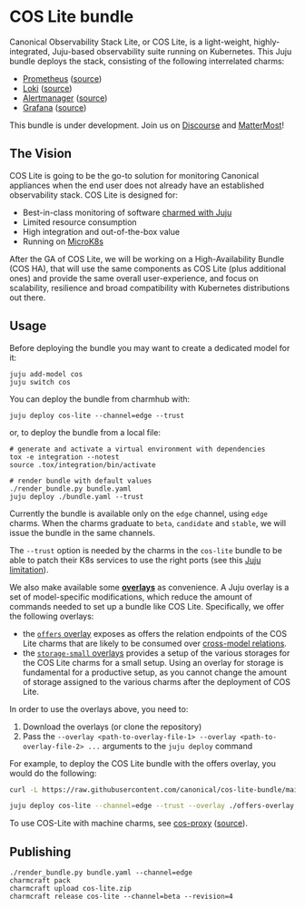 # COS Lite bundle

Canonical Observability Stack Lite, or COS Lite, is a light-weight, highly-integrated, Juju-based observability suite running on Kubernetes. 
This Juju bundle deploys the stack, consisting of the following interrelated charms:

- [Prometheus](https://charmhub.io/prometheus-k8s) ([source](https://github.com/canonical/prometheus-operator))
- [Loki](https://charmhub.io/loki-k8s) ([source](https://github.com/canonical/loki-operator))
- [Alertmanager](https://charmhub.io/alertmanager-k8s) ([source](https://github.com/canonical/alertmanager-operator))
- [Grafana](https://charmhub.io/grafana-k8s) ([source](https://github.com/canonical/grafana-operator))

This bundle is under development.
Join us on [Discourse](https://discourse.charmhub.io/t/canonical-observability-stack/5132) and [MatterMost](https://chat.charmhub.io/charmhub/channels/observability)!

## The Vision

COS Lite is going to be the go-to solution for monitoring Canonical appliances when the end user does not already have an established observability stack.
COS Lite is designed for:

* Best-in-class monitoring of software [charmed with Juju](https://juju.is)
* Limited resource consumption
* High integration and out-of-the-box value
* Running on [MicroK8s](https://microk8s.io/)

After the GA of COS Lite, we will be working on a High-Availability Bundle (COS HA), that will use the same components as COS Lite (plus additional ones) and provide the same overall user-experience, and focus on scalability, resilience and broad compatibility with Kubernetes distributions out there.

## Usage

Before deploying the bundle you may want to create a dedicated model for it:

```shell
juju add-model cos
juju switch cos
```

You can deploy the bundle from charmhub with:

```shell
juju deploy cos-lite --channel=edge --trust
```

or, to deploy the bundle from a local file:

```shell
# generate and activate a virtual environment with dependencies
tox -e integration --notest
source .tox/integration/bin/activate

# render bundle with default values
./render_bundle.py bundle.yaml
juju deploy ./bundle.yaml --trust
```

Currently the bundle is available only on the `edge` channel, using `edge` charms.
When the charms graduate to `beta`, `candidate` and `stable`, we will issue the bundle in the same channels.

The `--trust` option is needed by the charms in the `cos-lite` bundle to be able to patch their K8s services to use the right ports (see this [Juju limitation](https://bugs.launchpad.net/juju/+bug/1936260)).

We also make available some [**overlays**](https://juju.is/docs/sdk/bundle-reference) as convenience.
A Juju overlay is a set of model-specific modifications, which reduce the amount of commands needed to set up a bundle like COS Lite.
Specifically, we offer the following overlays:

* the [`offers` overlay](https://raw.githubusercontent.com/canonical/cos-lite-bundle/main/overlays/offers-overlay.yaml) exposes as offers the relation endpoints of the COS Lite charms that are likely to be consumed over [cross-model relations](https://juju.is/docs/olm/cross-model-relations).
* the [`storage-small` overlays](https://raw.githubusercontent.com/canonical/cos-lite-bundle/main/overlays/storage-small-overlay.yaml) provides a setup of the various storages for the COS Lite charms for a small setup.
  Using an overlay for storage is fundamental for a productive setup, as you cannot change the amount of storage assigned to the various charms after the deployment of COS Lite.

In order to use the overlays above, you need to:

1. Download the overlays (or clone the repository)
2. Pass the `--overlay <path-to-overlay-file-1> --overlay <path-to-overlay-file-2> ...` arguments to the `juju deploy` command

For example, to deploy the COS Lite bundle with the offers overlay, you would do the following:

```sh
curl -L https://raw.githubusercontent.com/canonical/cos-lite-bundle/main/overlays/offers-overlay.yaml -O

juju deploy cos-lite --channel=edge --trust --overlay ./offers-overlay.yaml
```

To use COS-Lite with machine charms, see [cos-proxy](https://charmhub.io/cos-proxy) ([source](https://github.com/canonical/cos-proxy-operator)).

## Publishing
```shell
./render_bundle.py bundle.yaml --channel=edge
charmcraft pack
charmcraft upload cos-lite.zip
charmcraft release cos-lite --channel=beta --revision=4
```
